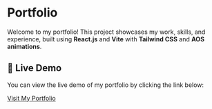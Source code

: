 <h1>Portfolio</h1>

<p>Welcome to my portfolio! This project showcases my work, skills, and experience, built using <strong>React.js</strong> and <strong>Vite</strong> with <strong>Tailwind CSS</strong> and <strong>AOS animations</strong>.</p>

<h2>🚀 Live Demo</h2>

<p>You can view the live demo of my portfolio by clicking the link below:</p>

<p><a href="https://aghounami.github.io/Portfolio" target="_blank">Visit My Portfolio<p/>